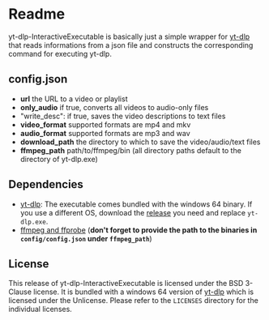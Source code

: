 # Readme
yt-dlp-InteractiveExecutable is basically just a simple wrapper for [yt-dlp](https://github.com/yt-dlp/yt-dlp) that reads informations from a json file and constructs the corresponding command for executing yt-dlp.

## config.json
- **url** the URL to a video or playlist
- **only_audio** if true, converts all videos to audio-only files
- "write_desc": if true, saves the video descriptions to text files 
- **video_format** supported formats are mp4 and mkv
- **audio_format** supported formats are mp3 and wav
- **download_path** the directory to which to save the video/audio/text files
- **ffmpeg_path** path/to/ffmpeg/bin
(all directory paths default to the directory of yt-dlp.exe)

## Dependencies
- [yt-dlp](https://github.com/yt-dlp/yt-dlp): The executable comes bundled with the windows 64 binary. If you use a different OS, download the [release](https://github.com/yt-dlp/yt-dlp#release-files) you need and replace `yt-dlp.exe`.
- [ffmpeg and ffprobe](https://github.com/yt-dlp/FFmpeg-Builds/releases/tag/latest) (**don't forget to provide the path to the binaries in `config/config.json` under `ffmpeg_path`**)

## License
This release of yt-dlp-InteractiveExecutable is licensed under the BSD 3-Clause license. It is bundled with a windows 64 version of [yt-dlp](https://github.com/yt-dlp/yt-dlp) which is licensed under the Unlicense. Please refer to the `LICENSES` directory for the individual licenses.
